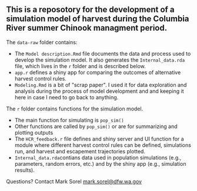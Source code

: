 ## This is a reposotory for the development of a simulation model of harvest during the Columbia River summer Chinook managment period.

The `data-raw` folder contains:

- The `Model description.Rmd` file documents the data and process used to develop the simulation model. It also generates the `Internal_data.rda` file, which lives in the `r` folder and is described below.
- `app.r` defines a shiny app for comparing the outcomes of alternative harvest control rules.
- `Modeling.Rmd` is a bit of "scrap paper". I used it for data exploration and analysis during the process of model development and and keeping it here in case I need to go back to anything.


The `r` folder contains functions for the simulation model.   

- The main function for simulating is `pop_sim()`
- Other functions are called by `pop_sim()` or are for summarizing and plotting outputs
- The `HCR_feedback.r` file defines and shiny server and UI function for a module where different harvest control rules can be defined, simulations run, and harvest and escapement trajectories plotted.
- `Internal_data.rda`contians data used in population simulations (e.g., parameters, random errors, etc.) and by the shiny app (e.g., simulation results).


Questions?
Contact Mark Sorel
mark.sorel@dfw.wa.gov
